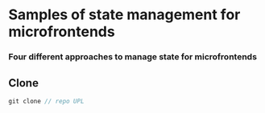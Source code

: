 # Samples of state management for microfrontends
### Four different approaches to manage state for microfrontends

## Clone

```js
git clone // repo UPL
```

